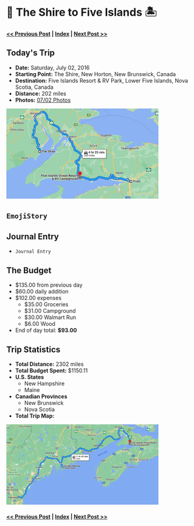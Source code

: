 # 🦟  The Shire to Five Islands 🏝

#### [<< Previous Post](https://jay-d.me/2016RT-07-01) | [Index](../../README.md) | [Next Post >>](https://jay-d.me/2016RT-07-03)

## Today's Trip
* **Date:** Saturday, July 02, 2016
* **Starting Point:** The Shire, New Horton, New Brunswick, Canada
* **Destination:** Five Islands Resort & RV Park, Lower Five Islands, Nova Scotia, Canada
* **Distance:** 202 miles
* **Photos:** [07/02 Photos](https://jay-d.me/2016RT-07-02-photos)

<img src="../maps/day/07-02.png" alt="day map" width="400"/>

##  `EmojiStory`

## Journal Entry

* `Journal Entry`

## The Budget

* $135.00 from previous day
* $60.00 daily addition
* $102.00 expenses
  * $35.00	Groceries
  * $31.00	Campground
  * $30.00	Walmart Run
  * $6.00	Wood
* End of day total: **$93.00**

## Trip Statistics

* **Total Distance:** 2302 miles
* **Total Budget Spent:** $1150.11
* **U.S. States**
  * New Hampshire
  * Maine
* **Canadian Provinces**
  * New Brunswick
  * Nova Scotia
* **Total Trip Map:**

<img src="../maps/total/07-02-total.png" alt="total trip map" width="400"/>

#### [<< Previous Post](https://jay-d.me/2016RT-07-01) | [Index](../../README.md) | [Next Post >>](https://jay-d.me/2016RT-07-03)

